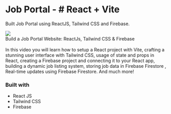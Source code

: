 
# Job Portal - # React + Vite

Built Job Portal using ReactJS, Tailwind CSS and Firebase.

<a href="https://github.com/Adarshsengar1431/online-job-portal1/blob/main/online-job-portal.jpg"><img src="https://github.com/Adarshsengar1431/online-job-portal1/blob/main/online-job-portal.jpg"></a><br/>
Build a Job Portal Website: ReactJs, Tailwind CSS & Firebase</a><br/>
<br/>
In this video you will learn how to setup a React project with Vite, crafting a stunning user interface with Tailwind CSS, usage of state and props in React,  creating a Firebase project and connecting it to your React app, building a dynamic job listing system, storing job data in Firebase Firestore , Real-time updates using Firebase Firestore. And much more!

### Built with

- React JS
- Tailwind CSS
- Firebase

